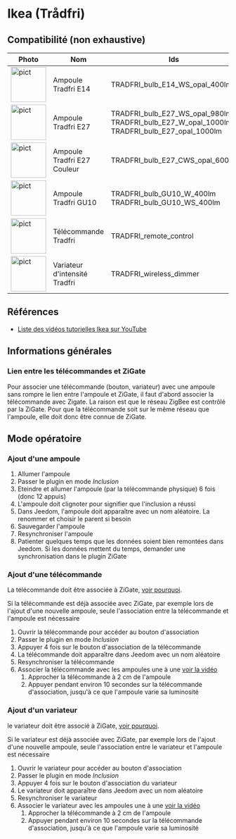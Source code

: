 # Ikea (Trådfri)

## Compatibilité (non exhaustive)
|Photo | Nom | Ids | Commentaire |
| ------ | ----------- |------ | ----------- |
|<img src="../../images/TRADFRI_bulb_E14_WS_opal_400lm.jpg" alt="pict" width="80"/>|Ampoule Tradfri E14|TRADFRI_bulb_E14_WS_opal_400lm||
|<img src="../../images/TRADFRI_bulb_E27_WS_opal_980lm.jpg" alt="pict" width="80"/>|Ampoule Tradfri E27|TRADFRI_bulb_E27_WS_opal_980lm<br>TRADFRI_bulb_E27_W_opal_1000lm<br>TRADFRI_bulb_E27_opal_1000lm||
|<img src="../../images/TRADFRI_bulb_E27_CWS_opal_600lm.jpg" alt="pict" width="80"/>|Ampoule Tradfri E27 Couleur|TRADFRI_bulb_E27_CWS_opal_600lm||
|<img src="../../images/TRADFRI_bulb_GU10_W_400lm.jpg" alt="pict" width="80"/>|Ampoule Tradfri GU10|TRADFRI_bulb_GU10_W_400lm<br>TRADFRI_bulb_GU10_WS_400lm||
|<img src="../../images/TRADFRI_remote_control.jpg" alt="pict" width="80"/>|Télécommande Tradfri|TRADFRI_remote_control||
|<img src="../../images/TRADFRI_wireless_dimmer.jpg" alt="pict" width="80"/>|Variateur d'intensité Tradfri|TRADFRI_wireless_dimmer||


## Références

* [Liste des vidéos tutorielles Ikea sur YouTube](https://www.youtube.com/watch?v=0z1KikVkHsw&list=PLdOi3lRbWE5JW3sM8vlHZRt16MquGiBvz)

## Informations générales

### Lien entre les télécommandes et ZiGate

Pour associer une télécommande (bouton, variateur) avec une ampoule sans rompre le lien entre l'ampoule et ZiGate, il faut d'abord associer la télécommande avec Zigate. La raison est que le réseau ZigBee est contrôlé par la ZiGate. Pour que la télécommande soit sur le même réseau que l'ampoule, elle doit donc être connue de ZiGate.

## Mode opératoire

### Ajout d'une ampoule

1. Allumer l'ampoule
1. Passer le plugin en mode *Inclusion*
1. Eteindre et allumer l'ampoule (par la télécommande physique) 6 fois (donc 12 appuis)
1. L'ampoule doit clignoter pour signifier que l'inclusion a réussi
1. Dans Jeedom, l'ampoule doit apparaître avec un nom aléatoire. La renommer et choisir le parent si besoin
1. Sauvegarder l'ampoule
1. Resynchroniser l'ampoule
1. Patienter quelques temps que les données soient bien remontées dans Jeedom. Si les données mettent du temps, demander une synchronisation dans le plugin ZiGate

### Ajout d'une télécommande

La télécommande doit être associée à ZiGate, [voir pourquoi](#lien-entre-les-télécommandes-et-zigate).

Si la télécommande est déjà associée avec ZiGate, par exemple lors de l'ajout d'une nouvelle ampoule, seule l'association entre la télécommande et l'ampoule est nécessaire

1. Ouvrir la télécommande pour accéder au bouton d'association
1. Passer le plugin en mode *Inclusion*
1. Appuyer 4 fois sur le bouton d'association de la télécommande
1. La télécommande doit apparaître dans Jeedom avec un nom aléatoire
1. Resynchroniser la télécommande
1. Associer la télécommande avec les ampoules une à une [voir la vidéo](https://www.youtube.com/watch?v=JRYFEuQhkIE)
    1. Approcher la télécommande à 2 cm de l'ampoule
    1. Appuyer pendant environ 10 secondes sur la télécommande d'association, jusqu'à ce que l'ampoule varie sa luminosité

### Ajout d'un variateur

le variateur doit être associé à ZiGate, [voir pourquoi](#lien-entre-les-télécommandes-et-zigate).

Si le variateur est déjà associée avec ZiGate, par exemple lors de l'ajout d'une nouvelle ampoule, seule l'association entre le variateur et l'ampoule est nécessaire

1. Ouvrir le variateur pour accéder au bouton d'association
1. Passer le plugin en mode *Inclusion*
1. Appuyer 4 fois sur le bouton d'association du variateur
1. Le variateur doit apparaître dans Jeedom avec un nom aléatoire
1. Resynchroniser le variateur
1. Associer le variateur avec les ampoules une à une [voir la vidéo](https://www.youtube.com/watch?v=_XxYk6Twm34)
    1. Approcher la télécommande à 2 cm de l'ampoule
    1. Appuyer pendant environ 10 secondes sur la télécommande d'association, jusqu'à ce que l'ampoule varie sa luminosité
